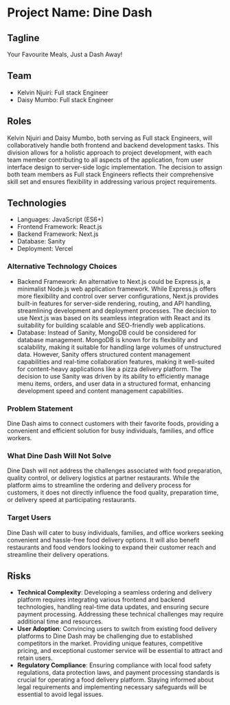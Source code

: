 # Project Name: Dine Dash

## Tagline

Your Favourite Meals, Just a Dash Away!

## Team

- Kelvin Njuiri: Full stack Engineer
- Daisy Mumbo: Full stack Engineer

## Roles

Kelvin Njuiri and Daisy Mumbo, both serving as Full stack Engineers, will collaboratively handle both frontend and backend development tasks. This division allows for a holistic approach to project development, with each team member contributing to all aspects of the application, from user interface design to server-side logic implementation. The decision to assign both team members as Full stack Engineers reflects their comprehensive skill set and ensures flexibility in addressing various project requirements.

## Technologies

- Languages: JavaScript (ES6+)
- Frontend Framework: React.js
- Backend Framework: Next.js
- Database: Sanity
- Deployment: Vercel

### Alternative Technology Choices

- Backend Framework: An alternative to Next.js could be Express.js, a minimalist Node.js web application framework. While Express.js offers more flexibility and control over server configurations, Next.js provides built-in features for server-side rendering, routing, and API handling, streamlining development and deployment processes. The decision to use Next.js was based on its seamless integration with React and its suitability for building scalable and SEO-friendly web applications.
- Database: Instead of Sanity, MongoDB could be considered for database management. MongoDB is known for its flexibility and scalability, making it suitable for handling large volumes of unstructured data. However, Sanity offers structured content management capabilities and real-time collaboration features, making it well-suited for content-heavy applications like a pizza delivery platform. The decision to use Sanity was driven by its ability to efficiently manage menu items, orders, and user data in a structured format, enhancing development speed and content management capabilities.

### Problem Statement

Dine Dash aims to connect customers with their favorite foods, providing a convenient and efficient solution for busy individuals, families, and office workers.

### What Dine Dash Will Not Solve

Dine Dash will not address the challenges associated with food preparation, quality control, or delivery logistics at partner restaurants. While the platform aims to streamline the ordering and delivery process for customers, it does not directly influence the food quality, preparation time, or delivery speed at participating restaurants.

### Target Users

Dine Dash will cater to busy individuals, families, and office workers seeking convenient and hassle-free food delivery options. It will also benefit restaurants and food vendors looking to expand their customer reach and streamline their delivery operations.

## Risks

- **Technical Complexity**: Developing a seamless ordering and delivery platform requires integrating various frontend and backend technologies, handling real-time data updates, and ensuring secure payment processing. Addressing these technical challenges may require additional time and resources.
- **User Adoption**: Convincing users to switch from existing food delivery platforms to Dine Dash may be challenging due to established competitors in the market. Providing unique features, competitive pricing, and exceptional customer service will be essential to attract and retain users.
- **Regulatory Compliance**: Ensuring compliance with local food safety regulations, data protection laws, and payment processing standards is crucial for operating a food delivery platform. Staying informed about legal requirements and implementing necessary safeguards will be essential to avoid legal issues.
